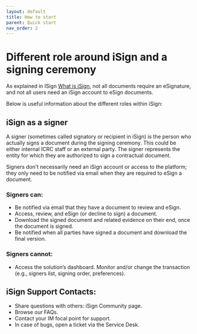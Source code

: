 ```yaml
---
layout: default
title: How to start
parent: Quick start
nav_order: 2
---
```


# Different role around iSign and a signing ceremony

As explained in ISign  [What is iSign](https://https://icrc.github.io/what_is_isign.htl), not all documents require an eSignature, and not all users need an iSign account to eSign documents.

Below is useful information about the different roles within iSign:

## iSign as a signer

A signer (sometimes called signatory or recipient in iSign) is the person who actually signs a document during the signing ceremony. This could be either internal ICRC staff or an external party. The signer represents the entity for which they are authorized to sign a contractual document.

Signers don't necessarily need an iSign account or access to the platform; they only need to be notified via email when they are required to eSign a document.

### Signers can:

- Be notified via email that they have a document to review and eSign.
- Access, review, and eSign (or decline to sign) a document.
- Download the signed document and related evidence on their end, once the document is signed.
- Be notified when all parties have signed a document and download the final version.

### Signers cannot:

- Access the solution’s dashboard.
Monitor and/or change the transaction (e.g., signers list, signing order, preferences).

## iSign Support Contacts:

- Share questions with others: iSign Community page.
- Browse our FAQs.
- Contact your IM focal point for support.
- In case of bugs, open a ticket via the Service Desk.